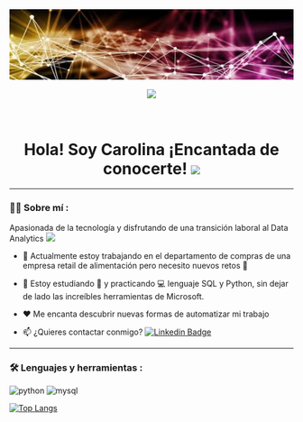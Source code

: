 <div id="header" align="center">
  <img decoding="async" src="https://github.com/carola02/carola02/blob/main/Banner_Carola02.png" width="800"/>
</div>
<div id="badges" align="center">
  
[![](https://img.shields.io/badge/LinkedIn-0077B5?style=for-the-badge&logo=linkedin&logoColor=white)](https://www.linkedin.com/in/carola02/) 

 <div id="badges" align="center">
  <img src="https://visitor-badge-reloaded.herokuapp.com/badge?page_id=carola02.carola02&color=00cf00" alt=""/>
   
   <h1>
  Hola! Soy Carolina ¡Encantada de conocerte! 
  <img src="https://media.giphy.com/media/hvRJCLFzcasrR4ia7z/giphy.gif" width="30px"/>
</h1>

---
 <div id="header" align="left">

### :woman_technologist: Sobre mí :

Apasionada de la tecnología y disfrutando de una transición laboral al Data Analytics <img src="https://media.giphy.com/media/WUlplcMpOCEmTGBtBW/giphy.gif" width="30"> 
   
* 🔭 Actualmente estoy trabajando en el departamento de compras de una empresa retail de alimentación pero necesito nuevos retos :muscle:  
* 🌱 Estoy estudiando :blue_book: y practicando :computer: lenguaje SQL y Python, sin dejar de lado las increíbles herramientas de Microsoft. 

* ❤️ Me encanta descubrir nuevas formas de automatizar mi trabajo 

* 📫 ¿Quieres contactar conmigo? [![Linkedin Badge](https://img.shields.io/badge/-Carolina-blue?style=flat&logo=Linkedin&logoColor=white)](https://www.linkedin.com/in/carola02/)
   

---

 ### :hammer_and_wrench: Lenguajes y herramientas :
<div id="header" align="left">
    <img src="https://img.shields.io/badge/Python-3776AB?style=for-the-badge&logo=python&logoColor=white" alt="python"/>
  </a>
    <img src="https://img.shields.io/badge/MySQL-6DB33F?style=for-the-badge&logo=mysql&logoColor=white" alt="mysql"/>
  </a>
  
</div>

[![Top Langs](https://github-readme-stats.vercel.app/api/top-langs/?username=noelianav91&layout=compact)](https://github.com/anuraghazra/github-readme-stats)

